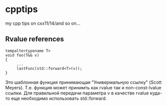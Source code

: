 # cpptips
my cpp tips on cxx11/14/and so on...

## Rvalue references
```
tempalte<typename T>
void foo(T&& v)
{
     ...
     lastFunc(std::forward<T>(v));
}
```
Это шаблонная функция принимающая "Универмальную ссылку" (Scott Meyers). Т.е. функция может принимть как rvalue так и non-const-lvalue ссылки. Для правильной передачи параметра v в качестве rvalue куда-то еще необходимо использовать std::forward.

